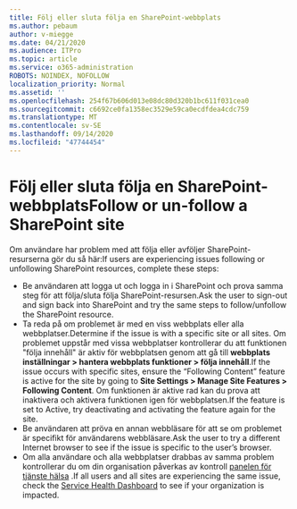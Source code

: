 ```yaml
---
title: Följ eller sluta följa en SharePoint-webbplats
ms.author: pebaum
author: v-miegge
ms.date: 04/21/2020
ms.audience: ITPro
ms.topic: article
ms.service: o365-administration
ROBOTS: NOINDEX, NOFOLLOW
localization_priority: Normal
ms.assetid: ''
ms.openlocfilehash: 254f67b606d013e08dc80d320b1bc611f031cea0
ms.sourcegitcommit: c6692ce0fa1358ec3529e59ca0ecdfdea4cdc759
ms.translationtype: MT
ms.contentlocale: sv-SE
ms.lasthandoff: 09/14/2020
ms.locfileid: "47744454"
---
```

# <a name="follow-or-un-follow-a-sharepoint-site"></a><span data-ttu-id="bdad9-102">Följ eller sluta följa en SharePoint-webbplats</span><span class="sxs-lookup"><span data-stu-id="bdad9-102">Follow or un-follow a SharePoint site</span></span>

<span data-ttu-id="bdad9-103">Om användare har problem med att följa eller avföljer SharePoint-resurserna gör du så här:</span><span class="sxs-lookup"><span data-stu-id="bdad9-103">If users are experiencing issues following or unfollowing SharePoint resources, complete these steps:</span></span>

* <span data-ttu-id="bdad9-104">Be användaren att logga ut och logga in i SharePoint och prova samma steg för att följa/sluta följa SharePoint-resursen.</span><span class="sxs-lookup"><span data-stu-id="bdad9-104">Ask the user to sign-out and sign back into SharePoint and try the same steps to follow/unfollow the SharePoint resource.</span></span>
* <span data-ttu-id="bdad9-105">Ta reda på om problemet är med en viss webbplats eller alla webbplatser.</span><span class="sxs-lookup"><span data-stu-id="bdad9-105">Determine if the issue is with a specific site or all sites.</span></span> <span data-ttu-id="bdad9-106">Om problemet uppstår med vissa webbplatser kontrollerar du att funktionen "följa innehåll" är aktiv för webbplatsen genom att gå till **webbplats inställningar > hantera webbplats funktioner > följa innehåll**.</span><span class="sxs-lookup"><span data-stu-id="bdad9-106">If the issue occurs with specific sites, ensure the “Following Content” feature is active for the site by going to **Site Settings > Manage Site Features > Following Content**.</span></span> <span data-ttu-id="bdad9-107">Om funktionen är aktive rad kan du prova att inaktivera och aktivera funktionen igen för webbplatsen.</span><span class="sxs-lookup"><span data-stu-id="bdad9-107">If the feature is set to Active, try deactivating and activating the feature again for the site.</span></span>
* <span data-ttu-id="bdad9-108">Be användaren att pröva en annan webbläsare för att se om problemet är specifikt för användarens webbläsare.</span><span class="sxs-lookup"><span data-stu-id="bdad9-108">Ask the user to try a different Internet browser to see if the issue is specific to the user’s browser.</span></span>
* <span data-ttu-id="bdad9-109">Om alla användare och alla webbplatser drabbas av samma problem kontrollerar du om din organisation påverkas av kontroll [panelen för tjänste hälsa](https://admin.microsoft.com/AdminPortal/Home#/servicehealth) .</span><span class="sxs-lookup"><span data-stu-id="bdad9-109">If all users and all sites are experiencing the same issue, check the [Service Health Dashboard](https://admin.microsoft.com/AdminPortal/Home#/servicehealth) to see if your organization is impacted.</span></span>
